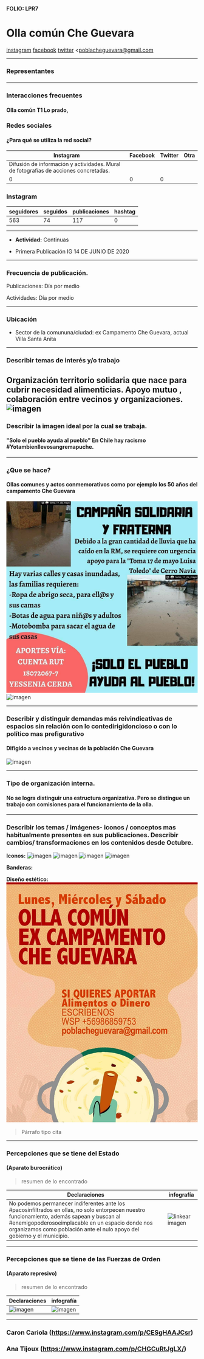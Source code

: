 #### FOLIO: LPR7

# Olla común Che Guevara


[instagram](https://www.instagram.com/olla_comun_che/
)
[facebook]()
[twitter]()
<poblacheguevara@gmail.com
>
---

### Representantes
#### 


---
### Interacciones frecuentes
#### Olla común T1 Lo prado,


### Redes sociales
#### ¿Para qué se utiliza la red social?
| Instagram | Facebook | Twitter | Otra 
|---|---|---|---|
|Difusión de información y actividades. Mural de fotografías de acciones concretadas.
|0|0| 0|

### **Instagram**
| seguidores | seguidos | publicaciones | hashtag 
|---|---|---|---|
|563|74|	117| 0

---

* **Actividad:**   Continuas


* Primera Publicación IG 14 DE JUNIO DE 2020


---
### Frecuencia de publicación.

Publicaciones: Día por medio


Actividades: Día por medio


---
### Ubicación
* Sector de la comununa/ciudad: ex Campamento Che Guevara, actual Villa Santa Anita


---
### Describir temas de interés y/o trabajo
Organización territorio solidaria que nace para cubrir necesidad alimenticias. Apoyo mutuo , colaboración entre vecinos y organizaciones.
![imagen](apruebo.jpg)
---
### Describir la imagen ideal por la cual se trabaja.
#### "Solo el pueblo ayuda al pueblo" En Chile hay racismo #Yotambienllevosangremapuche.


---
### ¿Que se hace?
#### Ollas comunes y actos conmemorativos como por ejemplo los 50 años del campamento Che Guevara

![imagen](campaña.jpg)
![imagen](olla1.jpg)

---
### Describir y distinguir demandas más reivindicativas de espacios sin relación con lo contedirigidoncioso o con lo político mas prefigurativo
#### Difigido a vecinos y vecinas de la población Che Guevara
![imagen](libertamauri.jpg)


---
### Tipo de organización interna.
#### No se logra distinguir una estructura organizativa. Pero se distingue un trabajo con comisiones para el funcionamiento de la olla.


---
### Describir los temas / imágenes- iconos / conceptos mas habitualmente presentes en sus publicaciones. Describir cambios/ transformaciones en los contenidos desde Octubre.

**Iconos:** ![imagen](logo.jpg) ![imagen](allende.jpg) ![imagen](mapu.jpg) ![imagen](neco.jpg)

**Banderas:** 

**Diseño estético:** ![imagen](olladiseño.jpg)

> Párrafo tipo cita 

---
### Percepciones que se tiene del Estado
#### (Aparato burocrático)
> resumen de lo encontrado

| Declaraciones | infografía | 
|---|---|
|No podemos permanecer indiferentes ante los #pacosinfiltrados en ollas, no solo entorpecen nuestro funcionamiento, además sapean y buscan al #enemigopoderosoeimplacable en un espacio donde nos organizamos como población ante el nulo apoyo del gobierno y el municipio.| ![linkear imagen]() |

---
### Percepciones que se tiene de las Fuerzas de Orden
#### (Aparato represivo)
> resumen de lo encontrado

| Declaraciones | infografía | 
|---|---|
|![imagen](capo.jpg)| ![imagen]() |


---
### Caron Cariola (https://www.instagram.com/p/CESgHAAJCsr)
### Ana Tijoux  (https://www.instagram.com/p/CHGCuRtJgLX/)
